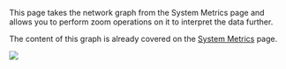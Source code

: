 

This page takes the network graph from the System Metrics page and
allows you to perform zoom operations on it to interpret the data
further.

The content of this graph is already covered on the [System
Metrics](System-Metrics.md) page.

![](/frdocs/attachments/245554897/245554903.png)
